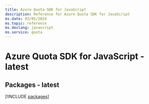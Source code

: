 ```yaml
---
title: Azure Quota SDK for JavaScript
description: Reference for Azure Quota SDK for JavaScript
ms.date: 03/05/2024
ms.topic: reference
ms.devlang: javascript
ms.service: quota
---
```

# Azure Quota SDK for JavaScript - latest
## Packages - latest
[!INCLUDE [packages](quota-index.md)]